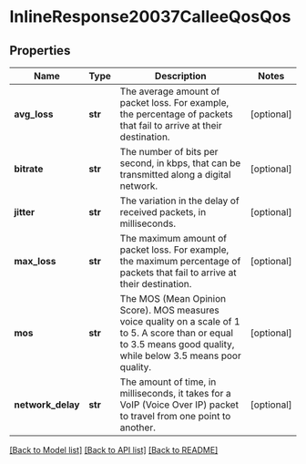 # InlineResponse20037CalleeQosQos

## Properties
Name | Type | Description | Notes
------------ | ------------- | ------------- | -------------
**avg_loss** | **str** | The average amount of packet loss. For example, the percentage of packets that fail to arrive at their destination. | [optional] 
**bitrate** | **str** | The number of bits per second, in kbps, that can be transmitted along a digital network. | [optional] 
**jitter** | **str** | The variation in the delay of received packets, in milliseconds. | [optional] 
**max_loss** | **str** | The maximum amount of packet loss. For example, the maximum percentage of packets that fail to arrive at their destination. | [optional] 
**mos** | **str** | The MOS (Mean Opinion Score).  MOS measures voice quality on a scale of 1 to 5. A score than or equal to 3.5 means good quality, while below 3.5 means poor quality. | [optional] 
**network_delay** | **str** | The amount of time, in milliseconds, it takes for a VoIP (Voice Over IP) packet to travel from one point to another. | [optional] 

[[Back to Model list]](../README.md#documentation-for-models) [[Back to API list]](../README.md#documentation-for-api-endpoints) [[Back to README]](../README.md)

